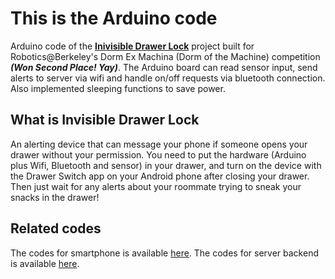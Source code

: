 # This is the Arduino code
Arduino code of the **[Inivisible Drawer Lock](https://drive.google.com/file/d/0B0wxzOB6KfTfcEprX3VLMWV0RkU/view?usp=sharing)** project built for Robotics@Berkeley's Dorm Ex Machina (Dorm of the Machine) competition ***(Won Second Place! Yay)***. The Arduino board can read sensor input, send alerts to server via wifi and handle on/off requests via bluetooth connection. Also implemented sleeping functions to save power.

## What is Invisible Drawer Lock
An alerting device that can message your phone if someone opens your drawer without your permission. You need to put the hardware (Arduino plus Wifi, Bluetooth and sensor) in your drawer, and turn on the device with the Drawer Switch app on your Android phone after closing your drawer. Then just wait for any alerts about your roommate trying to sneak your snacks in the drawer!

## Related codes
The codes for smartphone is available [here](https://github.com/DXM-Y-Team/SafeDrawerSwitch).
The codes for server backend is available [here](https://github.com/DXM-Y-Team/server-backend).
